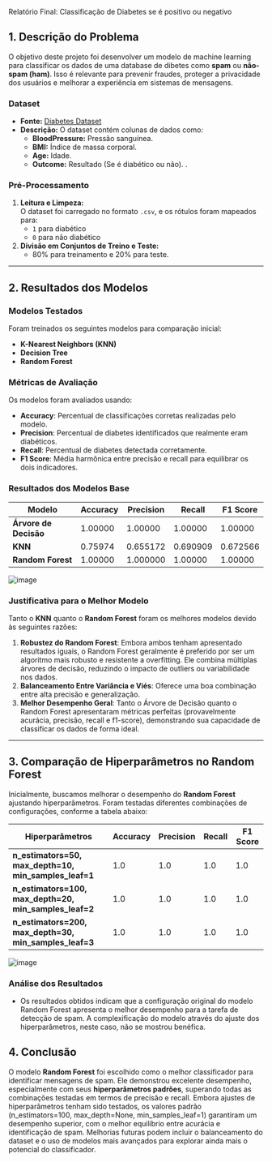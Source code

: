 Relatório Final: Classificação de Diabetes se é positivo ou negativo

## 1. Descrição do Problema

O objetivo deste projeto foi desenvolver um modelo de machine learning para classificar os dados de uma database de dibetes como **spam** ou **não-spam (ham)**. Isso é relevante para prevenir fraudes, proteger a privacidade dos usuários e melhorar a experiência em sistemas de mensagens.

### Dataset
- **Fonte:** [Diabetes Dataset](https://www.kaggle.com/datasets/akshaydattatraykhare/diabetes-dataset)
- **Descrição:** O dataset contém colunas de dados como:
  - **BloodPressure:** Pressão sanguínea.
  - **BMI:** Índice de massa corporal.
  - **Age:** Idade.
  - **Outcome:** Resultado (Se é diabético ou não).
.
  
### Pré-Processamento
1. **Leitura e Limpeza:**  
   O dataset foi carregado no formato `.csv`, e os rótulos foram mapeados para:
   - `1` para diabético
   - `0` para não diabético
2. **Divisão em Conjuntos de Treino e Teste:**  
   - 80% para treinamento e 20% para teste.

---

## 2. Resultados dos Modelos

### Modelos Testados
Foram treinados os seguintes modelos para comparação inicial:
- **K-Nearest Neighbors (KNN)**
- **Decision Tree**
- **Random Forest**

### Métricas de Avaliação
Os modelos foram avaliados usando:
- **Accuracy**: Percentual de classificações corretas realizadas pelo modelo.
- **Precision**: Percentual de diabetes identificados que realmente eram diabéticos.
- **Recall**: Percentual de diabetes detectada corretamente.
- **F1 Score**: Média harmônica entre precisão e recall para equilibrar os dois indicadores.

### Resultados dos Modelos Base
| Modelo                | Accuracy  | Precision | Recall   | F1 Score |
|-----------------------|-----------|-----------|----------|----------|
| **Árvore de Decisão** | 1.00000   | 1.00000   | 1.00000  | 1.00000  |
| **KNN**               | 0.75974   | 0.655172  | 0.690909 | 0.672566 |
| **Random Forest**     | 1.00000   | 1.000000  | 1.00000  | 1.00000  |

![image](https://drive.google.com/file/d/10allzTJxbv8ZNA9pjmJUI27QUJwbFqie/view?usp=drive_link)

### Justificativa para o Melhor Modelo
Tanto o **KNN** quanto o **Random Forest** foram os melhores modelos devido às seguintes razões:
1. **Robustez do Random Forest**: Embora ambos tenham apresentado resultados iguais, o Random Forest geralmente é preferido por ser um algoritmo mais robusto e resistente a overfitting. Ele combina múltiplas árvores de decisão, reduzindo o impacto de outliers ou variabilidade nos dados.
2. **Balanceamento Entre Variância e Viés**: Oferece uma boa combinação entre alta precisão e generalização.
3. **Melhor Desempenho Geral**: Tanto o Árvore de Decisão quanto o Random Forest apresentaram métricas perfeitas (provavelmente acurácia, precisão, recall e f1-score), demonstrando sua capacidade de classificar os dados de forma ideal.

---

## 3. Comparação de Hiperparâmetros no Random Forest

Inicialmente, buscamos melhorar o desempenho do **Random Forest** ajustando hiperparâmetros. Foram testadas diferentes combinações de configurações, conforme a tabela abaixo:

| Hiperparâmetros                                        | Accuracy  | Precision | Recall  | F1 Score |
|--------------------------------------------------------|-----------|-----------|---------|----------|
| **n_estimators=50, max_depth=10, min_samples_leaf=1**  |   1.0     |   1.0     |   1.0   |    1.0   |
| **n_estimators=100, max_depth=20, min_samples_leaf=2** |   1.0     |   1.0     |   1.0   |    1.0   |
| **n_estimators=200, max_depth=30, min_samples_leaf=3** |   1.0     |   1.0     |   1.0   |    1.0   |

![image](https://drive.google.com/file/d/1tGyyI6LO1mW7WfcpE9A2OF_RpvvA89Tm/view?usp=drive_link)

### Análise dos Resultados
- Os resultados obtidos indicam que a configuração original do modelo Random Forest apresenta o melhor desempenho para a tarefa de detecção de spam. A complexificação do modelo através do ajuste dos hiperparâmetros, neste caso, não se mostrou benéfica.

## 4. Conclusão

O modelo **Random Forest** foi escolhido como o melhor classificador para identificar mensagens de spam. Ele demonstrou excelente desempenho, especialmente com seus **hiperparâmetros padrões**, superando todas as combinações testadas em termos de precisão e recall. Embora ajustes de hiperparâmetros tenham sido testados, os valores padrão (n_estimators=100, max_depth=None, min_samples_leaf=1) garantiram um desempenho superior, com o melhor equilíbrio entre acurácia e identificação de spam. Melhorias futuras podem incluir o balanceamento do dataset e o uso de modelos mais avançados para explorar ainda mais o potencial do classificador.
